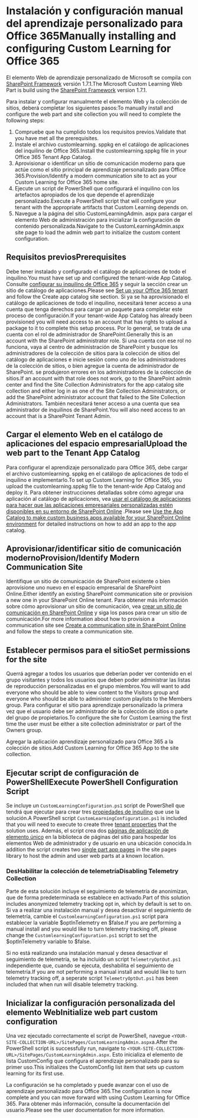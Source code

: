 # <a name="manually-installing-and-configuring-custom-learning-for-office-365"></a><span data-ttu-id="f8b39-101">Instalación y configuración manual del aprendizaje personalizado para Office 365</span><span class="sxs-lookup"><span data-stu-id="f8b39-101">Manually installing and configuring Custom Learning for Office 365</span></span>

<span data-ttu-id="f8b39-102">El elemento Web de aprendizaje personalizado de Microsoft se compila con [SharePoint Framework](https://docs.microsoft.com/en-us/sharepoint/dev/spfx/sharepoint-framework-overview) versión 1.7.1.</span><span class="sxs-lookup"><span data-stu-id="f8b39-102">The Microsoft Custom Learning Web Part is build using the [SharePoint Framework](https://docs.microsoft.com/en-us/sharepoint/dev/spfx/sharepoint-framework-overview) version 1.7.1.</span></span>

<span data-ttu-id="f8b39-103">Para instalar y configurar manualmente el elemento Web y la colección de sitios, deberá completar los siguientes pasos:</span><span class="sxs-lookup"><span data-stu-id="f8b39-103">To manually install and configure the web part and site collection you will need to complete the following steps:</span></span>

1. <span data-ttu-id="f8b39-104">Compruebe que ha cumplido todos los requisitos previos.</span><span class="sxs-lookup"><span data-stu-id="f8b39-104">Validate that you have met all the prerequisites.</span></span>
1. <span data-ttu-id="f8b39-105">Instale el archivo customlearning. sppkg en el catálogo de aplicaciones del inquilino de Office 365.</span><span class="sxs-lookup"><span data-stu-id="f8b39-105">Install the customlearning.sppkg file in your Office 365 Tenant App Catalog.</span></span>
1. <span data-ttu-id="f8b39-106">Aprovisionar o identificar un sitio de comunicación moderno para que actúe como el sitio principal de aprendizaje personalizado para Office 365.</span><span class="sxs-lookup"><span data-stu-id="f8b39-106">Provision/Identify a modern communication site to act as your Custom Learning for Office 365 home site.</span></span>
1. <span data-ttu-id="f8b39-107">Ejecute un script de PowerShell que configurará el inquilino con los artefactos apropiados de los que depende el aprendizaje personalizado.</span><span class="sxs-lookup"><span data-stu-id="f8b39-107">Execute a PowerShell script that will configure your tenant with the appropriate artifacts that Custom Learning depends on.</span></span>
1. <span data-ttu-id="f8b39-108">Navegue a la página del sitio CustomLearningAdmin. aspx para cargar el elemento Web de administración para inicializar la configuración de contenido personalizada.</span><span class="sxs-lookup"><span data-stu-id="f8b39-108">Navigate to the CustomLearningAdmin.aspx site page to load the admin web part to initialize the custom content configuration.</span></span>

## <a name="prerequisites"></a><span data-ttu-id="f8b39-109">Requisitos previos</span><span class="sxs-lookup"><span data-stu-id="f8b39-109">Prerequisites</span></span>

<span data-ttu-id="f8b39-110">Debe tener instalado y configurado el catálogo de aplicaciones de todo el inquilino.</span><span class="sxs-lookup"><span data-stu-id="f8b39-110">You must have set up and configured the tenant-wide App Catalog.</span></span> <span data-ttu-id="f8b39-111">Consulte [configurar su inquilino de Office 365](https://docs.microsoft.com/en-us/sharepoint/dev/spfx/set-up-your-developer-tenant#create-app-catalog-site) y seguir la sección crear un sitio de catálogo de aplicaciones.</span><span class="sxs-lookup"><span data-stu-id="f8b39-111">Please see [Set up your Office 365 tenant](https://docs.microsoft.com/en-us/sharepoint/dev/spfx/set-up-your-developer-tenant#create-app-catalog-site) and follow the Create app catalog site section.</span></span> <span data-ttu-id="f8b39-112">Si ya se ha aprovisionado el catálogo de aplicaciones de todo el inquilino, necesitará tener acceso a una cuenta que tenga derechos para cargar un paquete para completar este proceso de configuración.</span><span class="sxs-lookup"><span data-stu-id="f8b39-112">If your tenant-wide App Catalog has already been provisioned you will need access to an account that has rights to upload a package to it to complete this setup process.</span></span> <span data-ttu-id="f8b39-113">Por lo general, se trata de una cuenta con el rol de administrador de SharePoint.</span><span class="sxs-lookup"><span data-stu-id="f8b39-113">Generally this is an account with the SharePoint administrator role.</span></span> <span data-ttu-id="f8b39-114">Si una cuenta con ese rol no funciona, vaya al centro de administración de SharePoint y busque los administradores de la colección de sitios para la colección de sitios del catálogo de aplicaciones e inicie sesión como uno de los administradores de la colección de sitios, o bien agregue la cuenta de administrador de SharePoint. se produjeron errores en los administradores de la colección de sitios.</span><span class="sxs-lookup"><span data-stu-id="f8b39-114">If an account with that role does not work, go to the SharePoint admin center and find the Site Collection Administrators for the app catalog site collection and either log in as one of the Site Collection Administrators, or add the SharePoint administrator account that failed to the Site Collection Administrators.</span></span> <span data-ttu-id="f8b39-115">También necesitará tener acceso a una cuenta que sea administrador de inquilinos de SharePoint.</span><span class="sxs-lookup"><span data-stu-id="f8b39-115">You will also need access to an account that is a SharePoint Tenant Admin.</span></span>

## <a name="upload-the-web-part-to-the-tenant-app-catalog"></a><span data-ttu-id="f8b39-116">Cargar el elemento Web en el catálogo de aplicaciones del espacio empresarial</span><span class="sxs-lookup"><span data-stu-id="f8b39-116">Upload the web part to the Tenant App Catalog</span></span>

<span data-ttu-id="f8b39-117">Para configurar el aprendizaje personalizado para Office 365, debe cargar el archivo customlearning. sppkg en el catálogo de aplicaciones de todo el inquilino e implementarlo.</span><span class="sxs-lookup"><span data-stu-id="f8b39-117">To set up Custom Learning for Office 365, you upload the customlearning.sppkg file to the tenant-wide App Catalog and deploy it.</span></span> <span data-ttu-id="f8b39-118">Para obtener instrucciones detalladas sobre cómo agregar una aplicación al catálogo de aplicaciones, vea [usar el catálogo de aplicaciones para hacer que las aplicaciones empresariales personalizadas estén disponibles en su entorno de SharePoint Online](https://docs.microsoft.com/en-us/sharepoint/use-app-catalog) .</span><span class="sxs-lookup"><span data-stu-id="f8b39-118">Please see [Use the App Catalog to make custom business apps available for your SharePoint Online environment](https://docs.microsoft.com/en-us/sharepoint/use-app-catalog) for detailed instructions on how to add an app to the app catalog.</span></span>

## <a name="provisionidentify-modern-communication-site"></a><span data-ttu-id="f8b39-119">Aprovisionar/identificar sitio de comunicación moderno</span><span class="sxs-lookup"><span data-stu-id="f8b39-119">Provision/Identify Modern Communication Site</span></span>

<span data-ttu-id="f8b39-120">Identifique un sitio de comunicación de SharePoint existente o bien aprovisione uno nuevo en el espacio empresarial de SharePoint Online.</span><span class="sxs-lookup"><span data-stu-id="f8b39-120">Either identify an existing SharePoint communication site or provision a new one in your SharePoint Online tenant.</span></span> <span data-ttu-id="f8b39-121">Para obtener más información sobre cómo aprovisionar un sitio de comunicación, vea [crear un sitio de comunicación en SharePoint Online](https://support.office.com/en-us/article/create-a-communication-site-in-sharepoint-online-7fb44b20-a72f-4d2c-9173-fc8f59ba50eb) y siga los pasos para crear un sitio de comunicación.</span><span class="sxs-lookup"><span data-stu-id="f8b39-121">For more information about how to provision a communication site see [Create a communication site in SharePoint Online](https://support.office.com/en-us/article/create-a-communication-site-in-sharepoint-online-7fb44b20-a72f-4d2c-9173-fc8f59ba50eb) and follow the steps to create a communication site.</span></span>

## <a name="set-permissions-for-the-site"></a><span data-ttu-id="f8b39-122">Establecer permisos para el sitio</span><span class="sxs-lookup"><span data-stu-id="f8b39-122">Set permissions for the site</span></span>

<span data-ttu-id="f8b39-123">Querrá agregar a todos los usuarios que deberían poder ver contenido en el grupo visitantes y todos los usuarios que deben poder administrar las listas de reproducción personalizadas en el grupo miembros.</span><span class="sxs-lookup"><span data-stu-id="f8b39-123">You will want to add everyone who should be able to view content to the Visitors group and everyone who should be able to administer custom playlists to the Members group.</span></span> <span data-ttu-id="f8b39-124">Para configurar el sitio para aprendizaje personalizado la primera vez que el usuario debe ser administrador de la colección de sitios o parte del grupo de propietarios.</span><span class="sxs-lookup"><span data-stu-id="f8b39-124">To configure the site for Custom Learning the first time the user must be either a site collection administrator or part of the Owners group.</span></span>

<span data-ttu-id="f8b39-125">Agregar la aplicación aprendizaje personalizado para Office 365 a la colección de sitios.</span><span class="sxs-lookup"><span data-stu-id="f8b39-125">Add Custom Learning for Office 365 App to the site collection.</span></span>

## <a name="execute-powershell-configuration-script"></a><span data-ttu-id="f8b39-126">Ejecutar script de configuración de PowerShell</span><span class="sxs-lookup"><span data-stu-id="f8b39-126">Execute PowerShell Configuration Script</span></span>

<span data-ttu-id="f8b39-127">Se incluye un `CustomLearningConfiguration.ps1` script de PowerShell que tendrá que ejecutar para crear tres [propiedades de inquilino](https://docs.microsoft.com/en-us/sharepoint/dev/spfx/tenant-properties) que use la solución.</span><span class="sxs-lookup"><span data-stu-id="f8b39-127">A PowerShell script `CustomLearningConfiguration.ps1` is included that you will need to execute to create three [tenant properties](https://docs.microsoft.com/en-us/sharepoint/dev/spfx/tenant-properties) that the solution uses.</span></span> <span data-ttu-id="f8b39-128">Además, el script crea dos [páginas de aplicación de elemento único](https://docs.microsoft.com/en-us/sharepoint/dev/spfx/web-parts/single-part-app-pages) en la biblioteca de páginas del sitio para hospedar los elementos Web de administrador y de usuario en una ubicación conocida.</span><span class="sxs-lookup"><span data-stu-id="f8b39-128">In addition the script creates two [single part app pages](https://docs.microsoft.com/en-us/sharepoint/dev/spfx/web-parts/single-part-app-pages) in the site pages library to host the admin and user web parts at a known location.</span></span>

### <a name="disabling-telemetry-collection"></a><span data-ttu-id="f8b39-129">DesHabilitar la colección de telemetría</span><span class="sxs-lookup"><span data-stu-id="f8b39-129">Disabling Telemetry Collection</span></span>

<span data-ttu-id="f8b39-130">Parte de esta solución incluye el seguimiento de telemetría de anonimizan, que de forma predeterminada se establece en activado.</span><span class="sxs-lookup"><span data-stu-id="f8b39-130">Part of this solution includes anonymized telemetry tracking opt in, which by default is set to on.</span></span> <span data-ttu-id="f8b39-131">Si va a realizar una instalación manual y desea desactivar el seguimiento de telemetría, cambie el `CustomlearningConfiguration.ps1` script para establecer la variable $optInTelemetry en $false.</span><span class="sxs-lookup"><span data-stu-id="f8b39-131">If you are performing a manual install and you would like to turn telemetry tracking off, please change the `CustomlearningConfiguration.ps1` script to set the $optInTelemetry variable to $false.</span></span>

<span data-ttu-id="f8b39-132">Si no está realizando una instalación manual y desea desactivar el seguimiento de telemetría, se ha incluido un script `TelemetryOptOut.ps1` independiente que, cuando se ejecuta, deshabilita el seguimiento de telemetría.</span><span class="sxs-lookup"><span data-stu-id="f8b39-132">If you are not performing a manual install and would like to turn telemetry tracking off, a seperate script `TelemetryOptOut.ps1` has been included that when run will disable telemetry tracking.</span></span>

## <a name="initialize-web-part-custom-configuration"></a><span data-ttu-id="f8b39-133">Inicializar la configuración personalizada del elemento Web</span><span class="sxs-lookup"><span data-stu-id="f8b39-133">Initialize web part custom configuration</span></span>

<span data-ttu-id="f8b39-134">Una vez ejecutado correctamente el script de PowerShell, navegue `<YOUR-SITE-COLLECTION-URL>/SitePages/CustomLearningAdmin.aspx`a.</span><span class="sxs-lookup"><span data-stu-id="f8b39-134">After the PowerShell script is successfully run, navigate to `<YOUR-SITE-COLLECTION-URL>/SitePages/CustomLearningAdmin.aspx`.</span></span> <span data-ttu-id="f8b39-135">Esto inicializa el elemento de lista CustomConfig que configura el aprendizaje personalizado para su primer uso.</span><span class="sxs-lookup"><span data-stu-id="f8b39-135">This initializes the CustomConfig list item that sets up custom learning for its first use.</span></span>

<span data-ttu-id="f8b39-136">La configuración se ha completado y puede avanzar con el uso de aprendizaje personalizado para Office 365.</span><span class="sxs-lookup"><span data-stu-id="f8b39-136">The configuration is now complete and you can move forward with using Custom Learning for Office 365.</span></span> <span data-ttu-id="f8b39-137">Para obtener más información, consulte la documentación del usuario.</span><span class="sxs-lookup"><span data-stu-id="f8b39-137">Please see the user documentation for more information.</span></span>